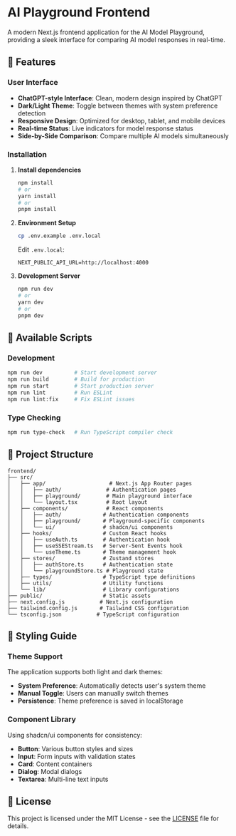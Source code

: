 # AI Playground Frontend

A modern Next.js frontend application for the AI Model Playground, providing a sleek interface for comparing AI model responses in real-time.

## 🚀 Features

### User Interface
- **ChatGPT-style Interface**: Clean, modern design inspired by ChatGPT
- **Dark/Light Theme**: Toggle between themes with system preference detection
- **Responsive Design**: Optimized for desktop, tablet, and mobile devices
- **Real-time Status**: Live indicators for model response status
- **Side-by-Side Comparison**: Compare multiple AI models simultaneously


### Installation

1. **Install dependencies**
   ```bash
   npm install
   # or
   yarn install
   # or
   pnpm install
   ```

2. **Environment Setup**
   ```bash
   cp .env.example .env.local
   ```

   Edit `.env.local`:
   ```env
   NEXT_PUBLIC_API_URL=http://localhost:4000
   ```

3. **Development Server**
   ```bash
   npm run dev
   # or
   yarn dev
   # or
   pnpm dev
   ```


## 🔧 Available Scripts

### Development
```bash
npm run dev          # Start development server
npm run build        # Build for production
npm run start        # Start production server
npm run lint         # Run ESLint
npm run lint:fix     # Fix ESLint issues
```

### Type Checking
```bash
npm run type-check   # Run TypeScript compiler check
```

## 📁 Project Structure

```
frontend/
├── src/
│   ├── app/                    # Next.js App Router pages
│   │   ├── auth/              # Authentication pages
│   │   ├── playground/        # Main playground interface
│   │   └── layout.tsx         # Root layout
│   ├── components/            # React components
│   │   ├── auth/             # Authentication components
│   │   ├── playground/       # Playground-specific components
│   │   └── ui/               # shadcn/ui components
│   ├── hooks/                # Custom React hooks
│   │   ├── useAuth.ts        # Authentication hook
│   │   ├── useSSEStream.ts   # Server-Sent Events hook
│   │   └── useTheme.ts       # Theme management hook
│   ├── stores/               # Zustand stores
│   │   ├── authStore.ts      # Authentication state
│   │   └── playgroundStore.ts # Playground state
│   ├── types/                # TypeScript type definitions
│   ├── utils/                # Utility functions
│   └── lib/                  # Library configurations
├── public/                   # Static assets
├── next.config.js           # Next.js configuration
├── tailwind.config.js       # Tailwind CSS configuration
└── tsconfig.json           # TypeScript configuration
```

## 🎨 Styling Guide

### Theme Support
The application supports both light and dark themes:
- **System Preference**: Automatically detects user's system theme
- **Manual Toggle**: Users can manually switch themes
- **Persistence**: Theme preference is saved in localStorage

### Component Library
Using shadcn/ui components for consistency:
- **Button**: Various button styles and sizes
- **Input**: Form inputs with validation states
- **Card**: Content containers
- **Dialog**: Modal dialogs
- **Textarea**: Multi-line text inputs


## 📄 License

This project is licensed under the MIT License - see the [LICENSE](../LICENSE) file for details.
